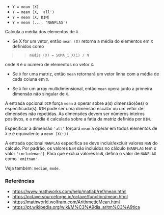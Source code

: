 * `Y = mean (X)`
* `Y = mean (X, 'all')`
* `Y = mean (X, DIM)`
* `Y = mean (..., 'NANFLAG')`

Calcula a média dos elementos de `X`.

* Se X for um vetor, então `mean (X)` retorna a média do
elementos em `X` definidos como

>> `média (X) = SOMA_i X(i) / N`

onde `N` é o número de elementos no vetor `X`.

* Se `X` for uma matriz, então `mean` retornará um vetor linha com a
média de cada coluna em `X`.

* Se `X` for um array multidimensional, então `mean` opera junto
a primeira dimensão não singular de `X`.

A entrada opcional `DIM` força `mean` a operar sobre a(s) dimensão(ões) o especificada(s).
`DIM` pode ser uma dimensão escalar ou um vetor de
dimensões não repetidas. As dimensões devem ser números inteiros positivos,
e a média é calculada sobre a fatia da matriz definida por `DIM`.

Especificar a dimensão `'all'` forçará `mean` a operar em todos
elementos de `X` e é equivalente a `mean (X(:))`.

A entrada opcional `NANFLAG` especifica se deve incluir/excluir valores `NaN`
do cálculo. Por padrão, os valores `NaN` são incluídos
no cálculo (`NANFLAG` tem o valor `'includenan'`). Para que
exclua valores `NaN`, defina o valor de `NANFLAG` como `'omitnan'`.

Veja também: `median`, `mode`.

### Referências

* https://www.mathworks.com/help/matlab/ref/mean.html
* https://octave.sourceforge.io/octave/function/mean.html
* https://mathworld.wolfram.com/ArithmeticMean.html
* https://pt.wikipedia.org/wiki/M%C3%A9dia_aritm%C3%A9tica
